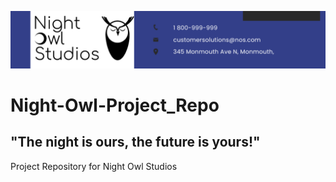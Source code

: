 ![alt text](Letterhead.png)
# Night-Owl-Project_Repo
## "The night is ours, the future is yours!"
Project Repository for Night Owl Studios
